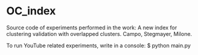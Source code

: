 # OC_index

Source code of experiments performed in the work: A new index for clustering validation with overlapped clusters. Campo, Stegmayer, Milone.

To run YouTube related experiments, write in a console:
$ python main.py



